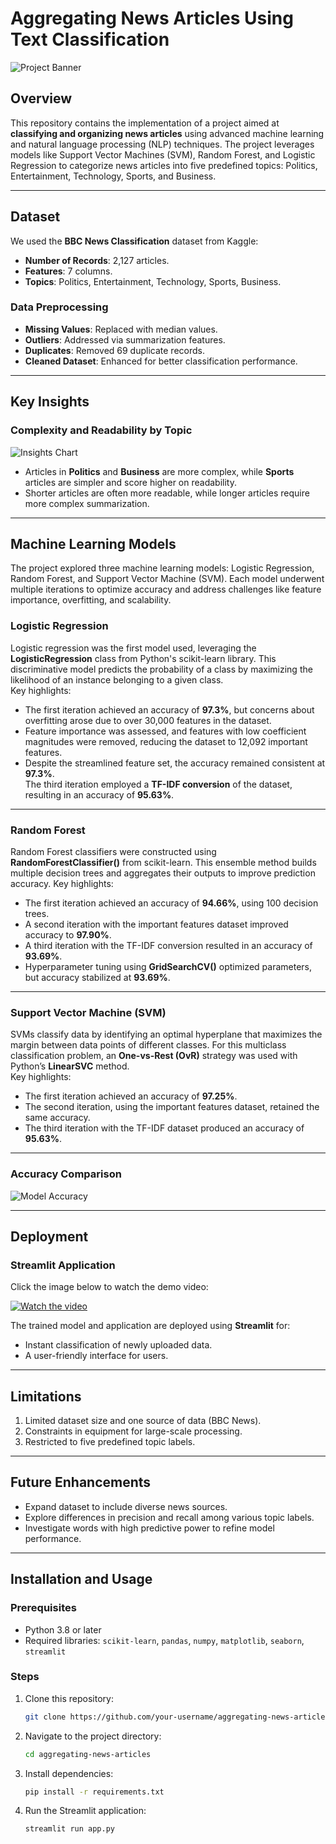 # Aggregating News Articles Using Text Classification

![Project Banner](image/ML2.jpg "Aggregating News Articles Banner")

## Overview
This repository contains the implementation of a project aimed at **classifying and organizing news articles** using advanced machine learning and natural language processing (NLP) techniques. The project leverages models like Support Vector Machines (SVM), Random Forest, and Logistic Regression to categorize news articles into five predefined topics: Politics, Entertainment, Technology, Sports, and Business.

---

## Dataset

We used the **BBC News Classification** dataset from Kaggle:
- **Number of Records**: 2,127 articles.
- **Features**: 7 columns.
- **Topics**: Politics, Entertainment, Technology, Sports, Business.

### Data Preprocessing
- **Missing Values**: Replaced with median values.
- **Outliers**: Addressed via summarization features.
- **Duplicates**: Removed 69 duplicate records.
- **Cleaned Dataset**: Enhanced for better classification performance.

---

## Key Insights
### Complexity and Readability by Topic
![Insights Chart](image/flesch_reading.jpg "Complexity vs Readability")

- Articles in **Politics** and **Business** are more complex, while **Sports** articles are simpler and score higher on readability.
- Shorter articles are often more readable, while longer articles require more complex summarization.

---

## Machine Learning Models
The project explored three machine learning models: Logistic Regression, Random Forest, and Support Vector Machine (SVM). Each model underwent multiple iterations to optimize accuracy and address challenges like feature importance, overfitting, and scalability.

### Logistic Regression
Logistic regression was the first model used, leveraging the **LogisticRegression** class from Python's scikit-learn library. This discriminative model predicts the probability of a class by maximizing the likelihood of an instance belonging to a given class.  
Key highlights:
- The first iteration achieved an accuracy of **97.3%**, but concerns about overfitting arose due to over 30,000 features in the dataset.
- Feature importance was assessed, and features with low coefficient magnitudes were removed, reducing the dataset to 12,092 important features.
- Despite the streamlined feature set, the accuracy remained consistent at **97.3%**.  
The third iteration employed a **TF-IDF conversion** of the dataset, resulting in an accuracy of **95.63%**.

---

### Random Forest
Random Forest classifiers were constructed using **RandomForestClassifier()** from scikit-learn. This ensemble method builds multiple decision trees and aggregates their outputs to improve prediction accuracy.
Key highlights:
- The first iteration achieved an accuracy of **94.66%**, using 100 decision trees.
- A second iteration with the important features dataset improved accuracy to **97.90%**.
- A third iteration with the TF-IDF conversion resulted in an accuracy of **93.69%**.
- Hyperparameter tuning using **GridSearchCV()** optimized parameters, but accuracy stabilized at **93.69%**.

---

### Support Vector Machine (SVM)
SVMs classify data by identifying an optimal hyperplane that maximizes the margin between data points of different classes. For this multiclass classification problem, an **One-vs-Rest (OvR)** strategy was used with Python’s **LinearSVC** method.  
Key highlights:
- The first iteration achieved an accuracy of **97.25%**.
- The second iteration, using the important features dataset, retained the same accuracy.
- The third iteration with the TF-IDF dataset produced an accuracy of **95.63%**.

---
### Accuracy Comparison
![Model Accuracy](image/output.png "Model Accuracy")

---

## Deployment
### Streamlit Application
Click the image below to watch the demo video:

[![Watch the video](image/images.png)](assets/demo_video.mp4)

The trained model and application are deployed using **Streamlit** for:
- Instant classification of newly uploaded data.
- A user-friendly interface for users.

---

## Limitations
1. Limited dataset size and one source of data (BBC News).
2. Constraints in equipment for large-scale processing.
3. Restricted to five predefined topic labels.

---

## Future Enhancements
- Expand dataset to include diverse news sources.
- Explore differences in precision and recall among various topic labels.
- Investigate words with high predictive power to refine model performance.

---

## Installation and Usage

### Prerequisites
- Python 3.8 or later
- Required libraries: `scikit-learn`, `pandas`, `numpy`, `matplotlib`, `seaborn`, `streamlit`

### Steps
1. Clone this repository:
   ```bash
   git clone https://github.com/your-username/aggregating-news-articles.git
2. Navigate to the project directory:
   ```bash
   cd aggregating-news-articles
3. Install dependencies:
   ```bash
   pip install -r requirements.txt
4. Run the Streamlit application:
   ```bash
   streamlit run app.py



